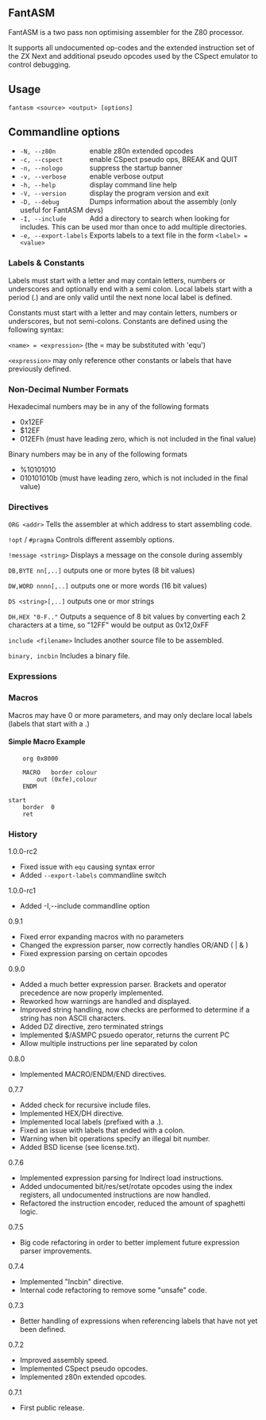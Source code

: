 ## FantASM

FantASM is a two pass non optimising assembler for the Z80 processor.

It supports all undocumented op-codes and the extended instruction set of the ZX Next and additional pseudo opcodes used by the CSpect emulator to control debugging.

## Usage

`fantasm <source> <output> [options]`

## Commandline options

* ```-N, --z80n         ``` enable z80n extended opcodes
* ```-c, --cspect       ``` enable CSpect pseudo ops, BREAK and QUIT
* ```-n, --nologo       ``` suppress the startup banner
* ```-v, --verbose      ``` enable verbose output
* ```-h, --help         ``` display command line help
* ```-V, --version      ``` display the program version and exit
* ```-D, --debug        ``` Dumps information about the assembly (only useful for FantASM devs)
* ```-I, --include      ``` Add a directory to search when looking for includes. This can be used mor than once to add multiple directories.
* ```-e, --export-labels``` Exports labels to a text file in the form ```<label> = <value>```

### Labels & Constants

Labels must start with a letter and may contain letters, numbers or underscores and optionally end with a semi colon.
Local labels start with a period (.) and are only valid until the next none local label is defined.

Constants must start with a letter and may contain letters, numbers or underscores, but not semi-colons. Constants are defined using the following syntax:

`<name> = <expression>` (the = may be substituted with 'equ')

`<expression>` may only reference other constants or labels that have previously defined.  

### Non-Decimal Number Formats

Hexadecimal numbers may be in any of the following formats

* 0x12EF
* $12EF
* 012EFh (must have leading zero, which is not included in the final value)

Binary numbers may be in any of the following formats

* %10101010
* 010101010b (must have leading zero, which is not included in the final value)  

### Directives

`ORG <addr>`
    Tells the assembler at which address to start assembling code.

`!opt` / `#pragma`
    Controls different assembly options.

`!message <string>`
    Displays a message on the console during assembly

`DB,BYTE nn[,..]`
    outputs one or more bytes (8 bit values)

`DW,WORD nnnn[,..]`
    outputs one or more words (16 bit values)
    
`DS <string>[,..]`
    outputs one or mor strings

`DH,HEX "0-F.."`
    Outputs a sequence of 8 bit values by converting each 2 characters at a time, so "12FF" would be output as 0x12,0xFF

`include <filename>`
    Includes another source file to be assembled.

`binary, incbin`
    Includes a binary file.

### Expressions

### Macros

Macros may have 0 or more parameters, and may only declare local labels (labels that start with a .)

#### Simple Macro Example
```
    org 0x8000

    MACRO   border colour
        out (0xfe),colour
    ENDM

start
    border  0
    ret
```

### History
1.0.0-rc2

* Fixed issue with ```equ``` causing syntax error
* Added ```--export-labels``` commandline switch

1.0.0-rc1

* Added -I,--include commandline option

0.9.1

* Fixed error expanding macros with no parameters
* Changed the expression parser, now correctly handles OR/AND ( | & )
* Fixed expression parsing on certain opcodes

0.9.0

* Added a much better expression parser. Brackets and operator precedence are now properly implemented.
* Reworked how warnings are handled and displayed.
* Improved string handling, now checks are performed to determine if a string has non ASCII characters.
* Added DZ directive, zero terminated strings
* Implemented $/ASMPC psuedo operator, returns the current PC
* Allow multiple instructions per line separated by colon

0.8.0

* Implemented MACRO/ENDM/END directives.

0.7.7

* Added check for recursive include files.
* Implemented HEX/DH directive.
* Implemented local labels (prefixed with a .).
* Fixed an issue with labels that ended with a colon.
* Warning when bit operations specify an illegal bit number.
* Added BSD license (see license.txt).

0.7.6

* Implemented expression parsing for Indirect load instructions.
* Added undocumented bit/res/set/rotate opcodes using the index registers, all undocumented instructions are now handled.
* Refactored the instruction encoder, reduced the amount of spaghetti logic.

0.7.5

* Big code refactoring in order to better implement future expression parser improvements.

0.7.4

* Implemented "Incbin" directive.
* Internal code refactoring to remove some "unsafe" code.

0.7.3
 
* Better handling of expressions when referencing labels that have not yet been defined.

0.7.2

* Improved assembly speed.
* Implemented CSpect pseudo opcodes.
* Implemented z80n extended opcodes.

0.7.1

* First public release.
